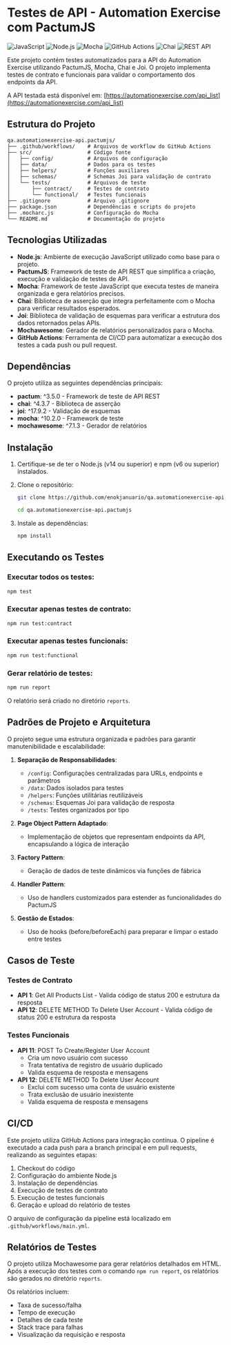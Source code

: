 # Testes de API - Automation Exercise com PactumJS

![JavaScript](https://img.shields.io/badge/JavaScript-F7DF1E?style=for-the-badge&logo=javascript&logoColor=black)
![Node.js](https://img.shields.io/badge/Node.js-43853D?style=for-the-badge&logo=node.js&logoColor=white)
![Mocha](https://img.shields.io/badge/Mocha-8D6748?style=for-the-badge&logo=mocha&logoColor=white)
![GitHub Actions](https://img.shields.io/badge/GitHub_Actions-2088FF?style=for-the-badge&logo=github-actions&logoColor=white)
![Chai](https://img.shields.io/badge/Chai-A30701?style=for-the-badge&logo=chai&logoColor=white)
![REST API](https://img.shields.io/badge/REST_API-000000?style=for-the-badge&logo=fastapi&logoColor=white)



Este projeto contém testes automatizados para a API do Automation Exercise utilizando PactumJS, Mocha, Chai e Joi. O projeto implementa testes de contrato e funcionais para validar o comportamento dos endpoints da API.

A API testada está disponível em: [https://automationexercise.com/api_list](https://automationexercise.com/api_list)

## Estrutura do Projeto

```
qa.automationexercise-api.pactumjs/
├── .github/workflows/    # Arquivos de workflow do GitHub Actions
├── src/                  # Código fonte
│   ├── config/           # Arquivos de configuração
│   ├── data/             # Dados para os testes
│   ├── helpers/          # Funções auxiliares
│   ├── schemas/          # Schemas Joi para validação de contrato
│   └── tests/            # Arquivos de teste
│       ├── contract/     # Testes de contrato
│       └── functional/   # Testes funcionais
├── .gitignore            # Arquivo .gitignore
├── package.json          # Dependências e scripts do projeto
├── .mocharc.js           # Configuração do Mocha
└── README.md             # Documentação do projeto
```

## Tecnologias Utilizadas

- **Node.js**: Ambiente de execução JavaScript utilizado como base para o projeto.
- **PactumJS**: Framework de teste de API REST que simplifica a criação, execução e validação de testes de API.
- **Mocha**: Framework de teste JavaScript que executa testes de maneira organizada e gera relatórios precisos.
- **Chai**: Biblioteca de asserção que integra perfeitamente com o Mocha para verificar resultados esperados.
- **Joi**: Biblioteca de validação de esquemas para verificar a estrutura dos dados retornados pelas APIs.
- **Mochawesome**: Gerador de relatórios personalizados para o Mocha.
- **GitHub Actions**: Ferramenta de CI/CD para automatizar a execução dos testes a cada push ou pull request.

## Dependências

O projeto utiliza as seguintes dependências principais:

- **pactum**: ^3.5.0 - Framework de teste de API REST
- **chai**: ^4.3.7 - Biblioteca de asserção
- **joi**: ^17.9.2 - Validação de esquemas
- **mocha**: ^10.2.0 - Framework de teste
- **mochawesome**: ^7.1.3 - Gerador de relatórios

## Instalação

1. Certifique-se de ter o Node.js (v14 ou superior) e npm (v6 ou superior) instalados.

2. Clone o repositório:
   ```bash
   git clone https://github.com/enokjanuario/qa.automationexercise-api.pactumjs.git
   ``` 
   ```bash
   cd qa.automationexercise-api.pactumjs
   ```

3. Instale as dependências:
   ```bash
   npm install
   ```

## Executando os Testes

### Executar todos os testes:
```bash
npm test
```

### Executar apenas testes de contrato:
```bash
npm run test:contract
```

### Executar apenas testes funcionais:
```bash
npm run test:functional
```

### Gerar relatório de testes:
```bash
npm run report
```
O relatório será criado no diretório `reports`.

## Padrões de Projeto e Arquitetura

O projeto segue uma estrutura organizada e padrões para garantir manutenibilidade e escalabilidade:

1. **Separação de Responsabilidades**:
    - `/config`: Configurações centralizadas para URLs, endpoints e parâmetros
    - `/data`: Dados isolados para testes
    - `/helpers`: Funções utilitárias reutilizáveis
    - `/schemas`: Esquemas Joi para validação de resposta
    - `/tests`: Testes organizados por tipo

2. **Page Object Pattern Adaptado**:
    - Implementação de objetos que representam endpoints da API, encapsulando a lógica de interação

3. **Factory Pattern**:
    - Geração de dados de teste dinâmicos via funções de fábrica

4. **Handler Pattern**:
    - Uso de handlers customizados para estender as funcionalidades do PactumJS

5. **Gestão de Estados**:
    - Uso de hooks (before/beforeEach) para preparar e limpar o estado entre testes

## Casos de Teste

### Testes de Contrato
- **API 1**: Get All Products List - Valida código de status 200 e estrutura da resposta
- **API 12**: DELETE METHOD To Delete User Account - Valida código de status 200 e estrutura da resposta

### Testes Funcionais
- **API 11**: POST To Create/Register User Account
    - Cria um novo usuário com sucesso
    - Trata tentativa de registro de usuário duplicado
    - Valida esquema de resposta e mensagens
- **API 12**: DELETE METHOD To Delete User Account
    - Exclui com sucesso uma conta de usuário existente
    - Trata exclusão de usuário inexistente
    - Valida esquema de resposta e mensagens

## CI/CD

Este projeto utiliza GitHub Actions para integração contínua. O pipeline é executado a cada push para a branch principal e em pull requests, realizando as seguintes etapas:

1. Checkout do código
2. Configuração do ambiente Node.js
3. Instalação de dependências
4. Execução de testes de contrato
5. Execução de testes funcionais
6. Geração e upload do relatório de testes

O arquivo de configuração da pipeline está localizado em `.github/workflows/main.yml`.

## Relatórios de Testes

O projeto utiliza Mochawesome para gerar relatórios detalhados em HTML. Após a execução dos testes com o comando `npm run report`, os relatórios são gerados no diretório `reports`.

Os relatórios incluem:
- Taxa de sucesso/falha
- Tempo de execução
- Detalhes de cada teste
- Stack trace para falhas
- Visualização da requisição e resposta

